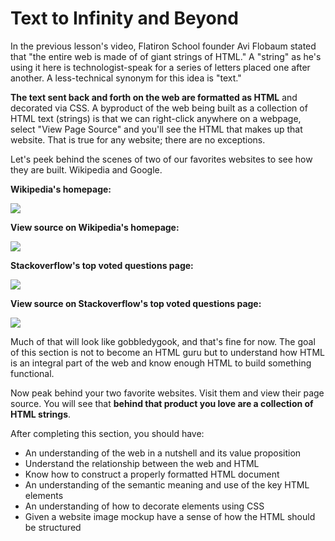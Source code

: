 # Text to Infinity and Beyond

In the previous lesson's video, Flatiron School founder Avi Flobaum stated that
"the entire web is made of of giant strings of HTML." A "string" as he's using
it here is technologist-speak for a series of letters placed one after another.
A less-technical synonym for this idea is "text."


**The text sent back and forth on the web are formatted as HTML** and decorated
via CSS. A byproduct of the web being built as a collection of HTML text
(strings) is that we can right-click anywhere on a webpage, select "View Page
Source" and you'll see the HTML that makes up that website. That is true for
any website; there are no exceptions.

Let's peek behind the scenes of two of our favorites websites to see how they
are built. Wikipedia and Google.

**Wikipedia's homepage:**

![](https://curriculum-content.s3.amazonaws.com/web-development/wikipedia.jpeg)


**View source on Wikipedia's homepage:**

![](https://curriculum-content.s3.amazonaws.com/web-development/wikipedia-view-source.jpeg)


**Stackoverflow's top voted questions page:**


![](https://curriculum-content.s3.amazonaws.com/web-development/stackoverflow.jpeg)


**View source on Stackoverflow's top voted questions page:**

![](https://curriculum-content.s3.amazonaws.com/web-development/stackoverflow-viewsource-updated.jpeg)

Much of that will look like gobbledygook, and that's fine for now. The goal of this section is not to become an HTML guru but to understand how HTML is an integral part of the web and know enough HTML to build something functional.

Now peak behind your two favorite websites. Visit them and view their page source. You will see that **behind that product you love are a collection of HTML strings**.

After completing this section, you should have:

- An understanding of the web in a nutshell and its value proposition
- Understand the relationship between the web and HTML
- Know how to construct a properly formatted HTML document
- An understanding of the semantic meaning and use of the key HTML elements
- An understanding of how to decorate elements using CSS
- Given a website image mockup have a sense of how the HTML should be structured 
